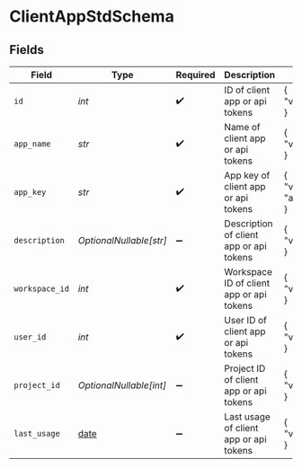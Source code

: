 # ClientAppStdSchema


## Fields

| Field                                                                | Type                                                                 | Required                                                             | Description                                                          | Example                                                              |
| -------------------------------------------------------------------- | -------------------------------------------------------------------- | -------------------------------------------------------------------- | -------------------------------------------------------------------- | -------------------------------------------------------------------- |
| `id`                                                                 | *int*                                                                | :heavy_check_mark:                                                   | ID of client app or api tokens                                       | {<br/>"value": 1<br/>}                                               |
| `app_name`                                                           | *str*                                                                | :heavy_check_mark:                                                   | Name of client app or api tokens                                     | {<br/>"value": "Example Client App Name"<br/>}                       |
| `app_key`                                                            | *str*                                                                | :heavy_check_mark:                                                   | App key of client app or api tokens                                  | {<br/>"value": "abcDefGhiJklMnoPqrStuVwxYz1234567890"<br/>}          |
| `description`                                                        | *OptionalNullable[str]*                                              | :heavy_minus_sign:                                                   | Description of client app or api tokens                              | {<br/>"value": "Example Client App Description"<br/>}                |
| `workspace_id`                                                       | *int*                                                                | :heavy_check_mark:                                                   | Workspace ID of client app or api tokens                             | {<br/>"value": 1<br/>}                                               |
| `user_id`                                                            | *int*                                                                | :heavy_check_mark:                                                   | User ID of client app or api tokens                                  | {<br/>"value": 1<br/>}                                               |
| `project_id`                                                         | *OptionalNullable[int]*                                              | :heavy_minus_sign:                                                   | Project ID of client app or api tokens                               | {<br/>"value": 1<br/>}                                               |
| `last_usage`                                                         | [date](https://docs.python.org/3/library/datetime.html#date-objects) | :heavy_minus_sign:                                                   | Last usage of client app or api tokens                               | {<br/>"value": "2021-09-28T11:30:00.000Z"<br/>}                      |